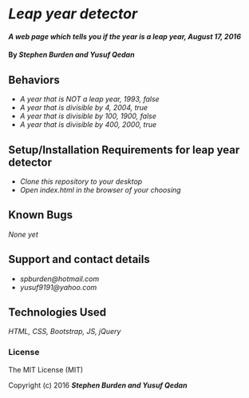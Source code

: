 # _Leap year detector_

#### _A web page which tells you if the year is a leap year, August 17, 2016_

#### By _**Stephen Burden and Yusuf Qedan**_

## Behaviors
* _A year that is NOT a leap year, 1993, false_
* _A year that is divisible by 4, 2004, true_
* _A year that is divisible by 100, 1900, false_
* _A year that is divisible by 400, 2000, true_

## Setup/Installation Requirements for leap year detector
* _Clone this repository to your desktop_
* _Open index.html in the browser of your choosing_



## Known Bugs
_None yet_

## Support and contact details
* _spburden@hotmail.com_
* _yusuf9191@yahoo.com_

## Technologies Used
_HTML,
CSS,
Bootstrap,
JS,
jQuery_

### License
The MIT License (MIT)

Copyright (c) 2016 **_Stephen Burden and Yusuf Qedan_**
